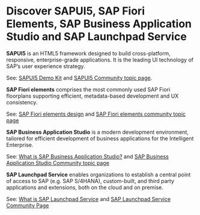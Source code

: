 # Discover SAPUI5, SAP Fiori Elements, SAP Business Application Studio and SAP Launchpad Service

**SAPUI5** is an HTML5 framework designed to build cross-platform, responsive, enterprise-grade applications. It is the leading UI technology of SAP’s user experience strategy.

See: [SAPUI5 Demo Kit](https://ui5.sap.com/) and [SAPUI5 Community topic page](https://community.sap.com/topics/ui5).

**SAP Fiori elements** comprises the most commonly used SAP Fiori floorplans supporting efficient, metadata-based development and UX consistency.

See: [SAP Fiori elements design](https://experience.sap.com/fiori-design-web/smart-templates/) and [SAP Fiori elements community topic page](https://community.sap.com/topics/fiori-elements)

**SAP Business Application Studio** is a modern development environment, tailored for efficient development of business applications for the Intelligent Enterprise.

See: [What is SAP Business Application Studio?](https://help.sap.com/products/SAP%20Business%20Application%20Studio/9d1db9835307451daa8c930fbd9ab264/8f46c6e6f86641cc900871c903761fd4.html?locale=en-US) and [SAP Business Application Studio Community topic page](https://community.sap.com/topics/business-application-studio)

**SAP Launchpad Service** enables organizations to establish a central point of access to SAP (e.g. SAP S/4HANA), custom-built, and third party applications and extensions, both on the cloud and on premise.

See: [What is SAP Launchpad Service](https://help.sap.com/docs/Launchpad_Service/8c8e1958338140699bd4811b37b82ece/9db48fa44f7e4c62a01bc74c82e74e07.html) and [SAP Launchpad Service Community Page](https://community.sap.com/topics/work-zone/standard)
